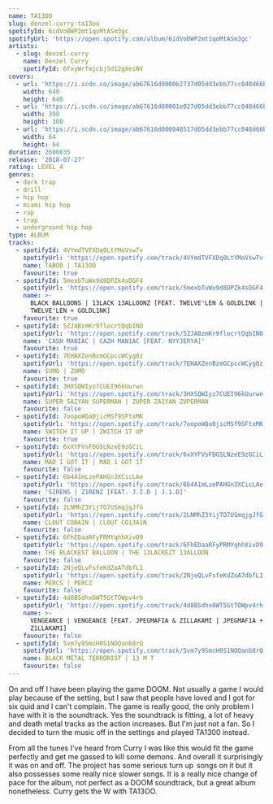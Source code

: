 ```yaml
---
name: TA13OO
slug: denzel-curry-ta13oo
spotifyId: 6idVoBWP2mt1qoMtASm3gc
spotifyUrl: 'https://open.spotify.com/album/6idVoBWP2mt1qoMtASm3gc'
artists:
  - slug: denzel-curry
    name: Denzel Curry
    spotifyId: 6fxyWrfmjcbj5d12gXeiNV
covers:
  - url: 'https://i.scdn.co/image/ab67616d0000b2737d05dd3ebb77cc048d66b294'
    width: 640
    height: 640
  - url: 'https://i.scdn.co/image/ab67616d00001e027d05dd3ebb77cc048d66b294'
    width: 300
    height: 300
  - url: 'https://i.scdn.co/image/ab67616d000048517d05dd3ebb77cc048d66b294'
    width: 64
    height: 64
duration: 2606635
release: '2018-07-27'
rating: LEVEL_4
genres:
  - dark trap
  - drill
  - hip hop
  - miami hip hop
  - rap
  - trap
  - underground hip hop
type: ALBUM
tracks:
  - spotifyId: 4VYmdTVFXDq0LtYMoVswTv
    spotifyUrl: 'https://open.spotify.com/track/4VYmdTVFXDq0LtYMoVswTv'
    name: TABOO | TA13OO
    favourite: true
  - spotifyId: 5mexbTuWx9d8DPZk4sDGF4
    spotifyUrl: 'https://open.spotify.com/track/5mexbTuWx9d8DPZk4sDGF4'
    name: >-
      BLACK BALLOONS | 13LACK 13ALLOONZ [FEAT. TWELVE'LEN & GOLDLINK |
      TWELVE'LEN + GOLDL1NK]
    favourite: true
  - spotifyId: 5ZJABzmKr9flocrtQqbINO
    spotifyUrl: 'https://open.spotify.com/track/5ZJABzmKr9flocrtQqbINO'
    name: 'CASH MANIAC | CAZH MAN1AC [FEAT. NYYJERYA]'
    favourite: true
  - spotifyId: 7EHAXZenBzmGCpccWCyg8z
    spotifyUrl: 'https://open.spotify.com/track/7EHAXZenBzmGCpccWCyg8z'
    name: SUMO | ZUMO
    favourite: true
  - spotifyId: 3HXSQWIyz7CUEI96kUurwn
    spotifyUrl: 'https://open.spotify.com/track/3HXSQWIyz7CUEI96kUurwn'
    name: SUPER SAIYAN SUPERMAN | ZUPER ZA1YAN ZUPERMAN
    favourite: false
  - spotifyId: 7oopoWQa0jicMSf9SFtxMK
    spotifyUrl: 'https://open.spotify.com/track/7oopoWQa0jicMSf9SFtxMK'
    name: SWITCH IT UP | ZWITCH 1T UP
    favourite: true
  - spotifyId: 6xXYFVsFDGSLNzeE9zGCiL
    spotifyUrl: 'https://open.spotify.com/track/6xXYFVsFDGSLNzeE9zGCiL'
    name: MAD I GOT IT | MAD 1 GOT 1T
    favourite: false
  - spotifyId: 6b4A1mLzePAHGn3XCicLAe
    spotifyUrl: 'https://open.spotify.com/track/6b4A1mLzePAHGn3XCicLAe'
    name: 'SIRENS | Z1RENZ [FEAT. J.I.D | J.1.D]'
    favourite: false
  - spotifyId: 2LNMhZ3YijTO7USmqjgJfG
    spotifyUrl: 'https://open.spotify.com/track/2LNMhZ3YijTO7USmqjgJfG'
    name: CLOUT COBAIN | CLOUT CO13A1N
    favourite: false
  - spotifyId: 6FhEDaaRFyPRMYqhhXivO9
    spotifyUrl: 'https://open.spotify.com/track/6FhEDaaRFyPRMYqhhXivO9'
    name: THE BLACKEST BALLOON | THE 13LACKEZT 13ALLOON
    favourite: false
  - spotifyId: 2NjeQLvFsfeKdZoA7dbfL1
    spotifyUrl: 'https://open.spotify.com/track/2NjeQLvFsfeKdZoA7dbfL1'
    name: PERCS | PERCZ
    favourite: false
  - spotifyId: 4d8BSdhx6WT5GtTOWpv4rh
    spotifyUrl: 'https://open.spotify.com/track/4d8BSdhx6WT5GtTOWpv4rh'
    name: >-
      VENGEANCE | VENGEANCE [FEAT. JPEGMAFIA & ZILLAKAMI | JPEGMAF1A +
      Z1LLAKAM1]
    favourite: false
  - spotifyId: 5vm7y9SmcH0S1NOQanb8rQ
    spotifyUrl: 'https://open.spotify.com/track/5vm7y9SmcH0S1NOQanb8rQ'
    name: BLACK METAL TERRORIST | 13 M T
    favourite: false
---
```

On and off I have been playing the game DOOM. Not usually a game I would play because of the
setting, but I saw that people have loved and I got for six quid and I can't complain. The game
is really good, the only problem I have with it is the soundtrack. Yes the soundtrack is fitting,
a lot of heavy and death metal tracks as the action increases. But I'm just not a fan. So I
decided to turn the music off in the settings and played TA1300 instead. 

From all the tunes I've heard from Curry I was like this would fit the game perfectly and
get me gassed to kill some demons. And overall it surprisingly it was on and off. The project
has some serious turn up  songs on it but it also possesses some really nice slower songs.
It is a really nice change of pace for the album, not perfect as a DOOM soundtrack, but
a great album nonetheless. Curry gets the W with TA13OO.

